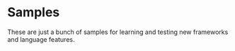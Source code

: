 # Samples
These are just a bunch of samples for learning and testing new frameworks and language features.
